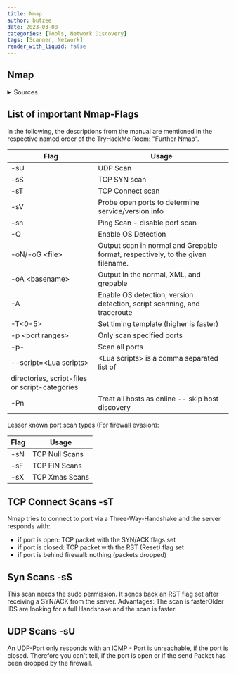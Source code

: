 ```yaml
---
title: Nmap
author: butzee
date: 2023-03-08
categories: [Tools, Network Discovery]
tags: [Scanner, Network]
render_with_liquid: false
---
```

## Nmap

<details>
	<summary>Sources</summary>
	TryHackMe: <a href="https://tryhackme.com/room/furthernmap">Further Nmap</a> - An in depth look at scanning with Nmap, a powerful network scanning tool. 
</details>

## List of important Nmap-Flags

In the following, the descriptions from the manual are mentioned in the respective named order of the TryHackMe Room: "Further Nmap".

|Flag|Usage|
|---|---|
| -sU | UDP Scan|
| -sS | TCP SYN scan|
| -sT | TCP Connect scan|
| -sV | Probe open ports to determine service/version info|
| -sn | Ping Scan - disable port scan|
| -O | Enable OS Detection|
| -oN/-oG \<file\> | Output scan in normal and Grepable format, respectively, to the given filename.|
| -oA \<basename\>| Output in the normal, XML, and grepable|
| -A| Enable OS detection, version detection, script scanning, and traceroute|
| -T<0-5>| Set timing template (higher is faster)|
| -p \<port ranges\> | Only scan specified ports|
| -p- | Scan all ports|
|--script=\<Lua scripts\> | \<Lua scripts\> is a comma separated list of
           directories, script-files or script-categories|
| -Pn | Treat all hosts as online -- skip host discovery|


Lesser known port scan types (For firewall evasion):

|Flag|Usage|
|---|---|
| -sN | TCP Null Scans|
| -sF | TCP FIN Scans |
| -sX | TCP Xmas Scans|

## TCP Connect Scans -sT
Nmap tries to connect to port via a Three-Way-Handshake and the server responds with:
- if port is open: TCP packet with the SYN/ACK flags set
- if port is closed: TCP packet with the RST (Reset) flag set
- if port is behind firewall: nothing (packets dropped)

## Syn Scans -sS
This scan needs the sudo permission. It sends back an RST flag set after receiving a SYN/ACK from the server. Advantages: The scan is fasterOlder IDS are looking for a full Handshake and the scan is faster.

## UDP Scans -sU
An UDP-Port only responds with an ICMP - Port is unreachable, if the port is closed. Therefore you can't tell, if the port is open or if the send Packet has been dropped by the firewall.